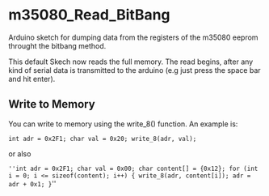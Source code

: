 # m35080_Read_BitBang
Arduino sketch for dumping data from the registers of the m35080 eeprom throught the bitbang method.


This default Skech now reads the full memory. The read begins, after any kind of serial data is transmitted to the arduino (e.g just press the space bar and hit enter).

## Write to Memory
You can write to memory using the write_8() function. An example is:

`int adr = 0x2F1;
char val = 0x20;
write_8(adr, val);`

or also 

`''int adr = 0x2F1;
char val = 0x00;
char content[] = {0x12};
for (int i = 0; i <= sizeof(content); i++) {
  write_8(adr, content[i]);
  adr = adr + 0x1;
}`''
